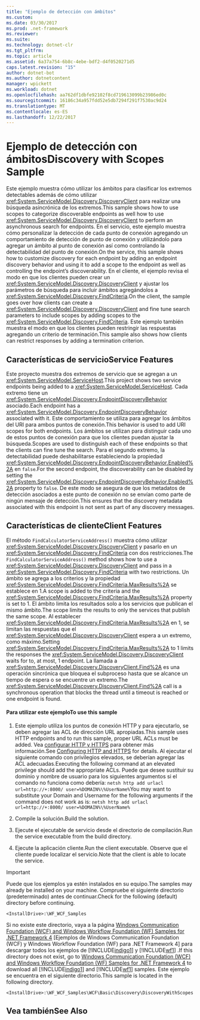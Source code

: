 ```yaml
---
title: "Ejemplo de detección con ámbitos"
ms.custom: 
ms.date: 03/30/2017
ms.prod: .net-framework
ms.reviewer: 
ms.suite: 
ms.technology: dotnet-clr
ms.tgt_pltfrm: 
ms.topic: article
ms.assetid: 6a37a754-6b8c-4ebe-bdf2-d4f0520271d5
caps.latest.revision: "15"
author: dotnet-bot
ms.author: dotnetcontent
manager: wpickett
ms.workload: dotnet
ms.openlocfilehash: aa762df1dbfe92102f8cd719613099b23986ed0c
ms.sourcegitcommit: 16186c34a957fdd52e5db7294f291f7530ac9d24
ms.translationtype: MT
ms.contentlocale: es-ES
ms.lasthandoff: 12/22/2017
---
```

# <a name="discovery-with-scopes-sample"></a><span data-ttu-id="483d8-102">Ejemplo de detección con ámbitos</span><span class="sxs-lookup"><span data-stu-id="483d8-102">Discovery with Scopes Sample</span></span>
<span data-ttu-id="483d8-103">Este ejemplo muestra cómo utilizar los ámbitos para clasificar los extremos detectables además de cómo utilizar <xref:System.ServiceModel.Discovery.DiscoveryClient> para realizar una búsqueda asincrónica de los extremos.</span><span class="sxs-lookup"><span data-stu-id="483d8-103">This sample shows how to use scopes to categorize discoverable endpoints as well how to use <xref:System.ServiceModel.Discovery.DiscoveryClient> to perform an asynchronous search for endpoints.</span></span> <span data-ttu-id="483d8-104">En el servicio, este ejemplo muestra cómo personalizar la detección de cada punto de conexión agregando un comportamiento de detección de punto de conexión y utilizándolo para agregar un ámbito al punto de conexión así como controlando la detectabilidad del punto de conexión.</span><span class="sxs-lookup"><span data-stu-id="483d8-104">On the service, this sample shows how to customize discovery for each endpoint by adding an endpoint discovery behavior and using it to add a scope to the endpoint as well as controlling the endpoint’s discoverability.</span></span> <span data-ttu-id="483d8-105">En el cliente, el ejemplo revisa el modo en que los clientes pueden crear un <xref:System.ServiceModel.Discovery.DiscoveryClient> y ajustar los parámetros de búsqueda para incluir ámbitos agregándolos a <xref:System.ServiceModel.Discovery.FindCriteria>.</span><span class="sxs-lookup"><span data-stu-id="483d8-105">On the client, the sample goes over how clients can create a <xref:System.ServiceModel.Discovery.DiscoveryClient> and fine tune search parameters to include scopes by adding scopes to the <xref:System.ServiceModel.Discovery.FindCriteria>.</span></span> <span data-ttu-id="483d8-106">Este ejemplo también muestra el modo en que los clientes pueden restringir las respuestas agregando un criterio de terminación.</span><span class="sxs-lookup"><span data-stu-id="483d8-106">This sample also shows how clients can restrict responses by adding a termination criterion.</span></span>  
  
## <a name="service-features"></a><span data-ttu-id="483d8-107">Características de servicio</span><span class="sxs-lookup"><span data-stu-id="483d8-107">Service Features</span></span>  
 <span data-ttu-id="483d8-108">Este proyecto muestra dos extremos de servicio que se agregan a un <xref:System.ServiceModel.ServiceHost>.</span><span class="sxs-lookup"><span data-stu-id="483d8-108">This project shows two service endpoints being added to a <xref:System.ServiceModel.ServiceHost>.</span></span> <span data-ttu-id="483d8-109">Cada extremo tiene un <xref:System.ServiceModel.Discovery.EndpointDiscoveryBehavior> asociado.</span><span class="sxs-lookup"><span data-stu-id="483d8-109">Each endpoint has a <xref:System.ServiceModel.Discovery.EndpointDiscoveryBehavior> associated with it.</span></span> <span data-ttu-id="483d8-110">Este comportamiento se utiliza para agregar los ámbitos del URI para ambos puntos de conexión.</span><span class="sxs-lookup"><span data-stu-id="483d8-110">This behavior is used to add URI scopes for both endpoints.</span></span> <span data-ttu-id="483d8-111">Los ámbitos se utilizan para distinguir cada uno de estos puntos de conexión para que los clientes puedan ajustar la búsqueda.</span><span class="sxs-lookup"><span data-stu-id="483d8-111">Scopes are used to distinguish each of these endpoints so that the clients can fine tune the search.</span></span> <span data-ttu-id="483d8-112">Para el segundo extremo, la detectabilidad puede deshabilitarse estableciendo la propiedad <xref:System.ServiceModel.Discovery.EndpointDiscoveryBehavior.Enabled%2A> en `false`.</span><span class="sxs-lookup"><span data-stu-id="483d8-112">For the second endpoint, the discoverability can be disabled by setting the <xref:System.ServiceModel.Discovery.EndpointDiscoveryBehavior.Enabled%2A> property to `false`.</span></span> <span data-ttu-id="483d8-113">De este modo se asegura de que los metadatos de detección asociados a este punto de conexión no se envían como parte de ningún mensaje de detección.</span><span class="sxs-lookup"><span data-stu-id="483d8-113">This ensures that the discovery metadata associated with this endpoint is not sent as part of any discovery messages.</span></span>  
  
## <a name="client-features"></a><span data-ttu-id="483d8-114">Características de cliente</span><span class="sxs-lookup"><span data-stu-id="483d8-114">Client Features</span></span>  
 <span data-ttu-id="483d8-115">El método `FindCalculatorServiceAddress()` muestra cómo utilizar <xref:System.ServiceModel.Discovery.DiscoveryClient> y pasarlo en un <xref:System.ServiceModel.Discovery.FindCriteria> con dos restricciones.</span><span class="sxs-lookup"><span data-stu-id="483d8-115">The `FindCalculatorServiceAddress()` method shows how to use a <xref:System.ServiceModel.Discovery.DiscoveryClient> and pass in a <xref:System.ServiceModel.Discovery.FindCriteria> with two restrictions.</span></span> <span data-ttu-id="483d8-116">Un ámbito se agrega a los criterios y la propiedad <xref:System.ServiceModel.Discovery.FindCriteria.MaxResults%2A> se establece en 1.</span><span class="sxs-lookup"><span data-stu-id="483d8-116">A scope is added to the criteria and the <xref:System.ServiceModel.Discovery.FindCriteria.MaxResults%2A> property is set to 1.</span></span> <span data-ttu-id="483d8-117">El ámbito limita los resultados solo a los servicios que publican el mismo ámbito.</span><span class="sxs-lookup"><span data-stu-id="483d8-117">The scope limits the results to only the services that publish the same scope.</span></span> <span data-ttu-id="483d8-118">Al establecer <xref:System.ServiceModel.Discovery.FindCriteria.MaxResults%2A> en 1, se limitan las respuestas que el <xref:System.ServiceModel.Discovery.DiscoveryClient> espera a un extremo, como máximo.</span><span class="sxs-lookup"><span data-stu-id="483d8-118">Setting <xref:System.ServiceModel.Discovery.FindCriteria.MaxResults%2A> to 1 limits the responses the <xref:System.ServiceModel.Discovery.DiscoveryClient> waits for to, at most, 1 endpoint.</span></span> <span data-ttu-id="483d8-119">La llamada a <xref:System.ServiceModel.Discovery.DiscoveryClient.Find%2A> es una operación sincrónica que bloquea el subproceso hasta que se alcance un tiempo de espera o se encuentre un extremo.</span><span class="sxs-lookup"><span data-stu-id="483d8-119">The <xref:System.ServiceModel.Discovery.DiscoveryClient.Find%2A> call is a synchronous operation that blocks the thread until a timeout is reached or one endpoint is found.</span></span>  
  
#### <a name="to-use-this-sample"></a><span data-ttu-id="483d8-120">Para utilizar este ejemplo</span><span class="sxs-lookup"><span data-stu-id="483d8-120">To use this sample</span></span>  
  
1.  <span data-ttu-id="483d8-121">Este ejemplo utiliza los puntos de conexión HTTP y para ejecutarlo, se deben agregar las ACL de dirección URL apropiadas.</span><span class="sxs-lookup"><span data-stu-id="483d8-121">This sample uses HTTP endpoints and to run this sample, proper URL ACLs must be added.</span></span> <span data-ttu-id="483d8-122">Vea [configurar HTTP y HTTPS](http://go.microsoft.com/fwlink/?LinkId=70353) para obtener más información.</span><span class="sxs-lookup"><span data-stu-id="483d8-122">See [Configuring HTTP and HTTPS](http://go.microsoft.com/fwlink/?LinkId=70353) for details.</span></span> <span data-ttu-id="483d8-123">Al ejecutar el siguiente comando con privilegios elevados, se deberían agregar las ACL adecuadas.</span><span class="sxs-lookup"><span data-stu-id="483d8-123">Executing the following command at an elevated privilege should add the appropriate ACLs.</span></span> <span data-ttu-id="483d8-124">Puede que desee sustituir su dominio y nombre de usuario para los siguientes argumentos si el comando no funciona como debería: `netsh http add urlacl url=http://+:8000/ user=%DOMAIN%\%UserName%`</span><span class="sxs-lookup"><span data-stu-id="483d8-124">You may want to substitute your Domain and Username for the following arguments if the command does not work as is: `netsh http add urlacl url=http://+:8000/ user=%DOMAIN%\%UserName%`</span></span>  
  
2.  <span data-ttu-id="483d8-125">Compile la solución.</span><span class="sxs-lookup"><span data-stu-id="483d8-125">Build the solution.</span></span>  
  
3.  <span data-ttu-id="483d8-126">Ejecute el ejecutable de servicio desde el directorio de compilación.</span><span class="sxs-lookup"><span data-stu-id="483d8-126">Run the service executable from the build directory.</span></span>  
  
4.  <span data-ttu-id="483d8-127">Ejecute la aplicación cliente.</span><span class="sxs-lookup"><span data-stu-id="483d8-127">Run the client executable.</span></span> <span data-ttu-id="483d8-128">Observe que el cliente puede localizar el servicio.</span><span class="sxs-lookup"><span data-stu-id="483d8-128">Note that the client is able to locate the service.</span></span>  
  
> [!IMPORTANT]
>  <span data-ttu-id="483d8-129">Puede que los ejemplos ya estén instalados en su equipo.</span><span class="sxs-lookup"><span data-stu-id="483d8-129">The samples may already be installed on your machine.</span></span> <span data-ttu-id="483d8-130">Compruebe el siguiente directorio (predeterminado) antes de continuar.</span><span class="sxs-lookup"><span data-stu-id="483d8-130">Check for the following (default) directory before continuing.</span></span>  
>   
>  `<InstallDrive>:\WF_WCF_Samples`  
>   
>  <span data-ttu-id="483d8-131">Si no existe este directorio, vaya a la página [Windows Communication Foundation (WCF) and Windows Workflow Foundation (WF) Samples for .NET Framework 4](http://go.microsoft.com/fwlink/?LinkId=150780) [Ejemplos de Windows Communication Foundation (WCF) y Windows Workflow Foundation (WF) para .NET Framework 4] para descargar todos los ejemplos de [!INCLUDE[indigo1](../../../../includes/indigo1-md.md)] y [!INCLUDE[wf1](../../../../includes/wf1-md.md)] .</span><span class="sxs-lookup"><span data-stu-id="483d8-131">If this directory does not exist, go to [Windows Communication Foundation (WCF) and Windows Workflow Foundation (WF) Samples for .NET Framework 4](http://go.microsoft.com/fwlink/?LinkId=150780) to download all [!INCLUDE[indigo1](../../../../includes/indigo1-md.md)] and [!INCLUDE[wf1](../../../../includes/wf1-md.md)] samples.</span></span> <span data-ttu-id="483d8-132">Este ejemplo se encuentra en el siguiente directorio.</span><span class="sxs-lookup"><span data-stu-id="483d8-132">This sample is located in the following directory.</span></span>  
>   
>  `<InstallDrive>:\WF_WCF_Samples\WCF\Basic\Discovery\DiscoveryWithScopes`  
  
## <a name="see-also"></a><span data-ttu-id="483d8-133">Vea también</span><span class="sxs-lookup"><span data-stu-id="483d8-133">See Also</span></span>
